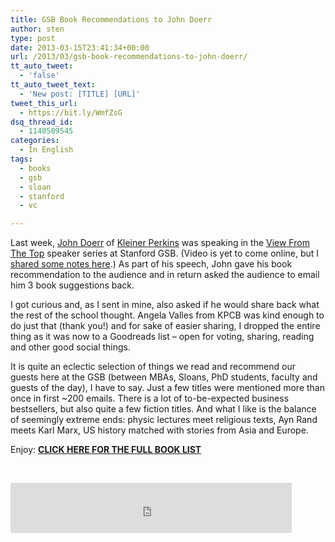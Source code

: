 ```yaml
---
title: GSB Book Recommendations to John Doerr
author: sten
type: post
date: 2013-03-15T23:41:34+00:00
url: /2013/03/gsb-book-recommendations-to-john-doerr/
tt_auto_tweet:
  - 'false'
tt_auto_tweet_text:
  - 'New post: [TITLE] [URL]'
tweet_this_url:
  - https://bit.ly/WmfZsG
dsq_thread_id:
  - 1140509545
categories:
  - In English
tags:
  - books
  - gsb
  - sloan
  - stanford
  - vc

---
```

Last week, [John Doerr][1] of [Kleiner Perkins][2] was speaking in the [View From The Top][3] speaker series at Stanford GSB. (Video is yet to come online, but I [shared some notes here][4].) As part of his speech, John gave his book recommendation to the audience and in return asked the audience to email him 3 book suggestions back.

I got curious and, as I sent in mine, also asked if he would share back what the rest of the school thought. Angela Valles from KPCB was kind enough to do just that (thank you!) and for sake of easier sharing, I dropped the entire thing as it was now to a Goodreads list &#8211; open for voting, sharing, reading and other good social things.

It is quite an eclectic selection of things we read and recommend our guests here at the GSB (between MBAs, Sloans, PhD students, faculty and guests of the day), I have to say. Just a few titles were mentioned more than once in first ~200 emails. There is a lot of to-be-expected business bestsellers, but also quite a few fiction titles. And what I like is the balance of seemingly extreme ends: physic lectures meet religious texts, Ayn Rand meets Karl Marx, US history matched with stories from Asia and Europe.

Enjoy: **[CLICK HERE FOR THE FULL BOOK LIST][5]**

&nbsp;

<iframe src="http://www.facebook.com/plugins/like.php?href=http%3A%2F%2Fsten.tamkivi.com%2F2013%2F03%2Fgsb-book-recommendations-to-john-doerr%2F&layout=standard&show_faces=true&width=450&action=like&colorscheme=light&height=80" scrolling="no" frameborder="0" style="border:none; overflow:hidden; width:450px; height:80px;" allowTransparency="true"></iframe>

 [1]: http://en.wikipedia.org/wiki/John_Doerr
 [2]: http://www.kpcb.com/
 [3]: http://www.gsb.stanford.edu/cldr/events/vftt.html
 [4]: http://sten.tamkivi.com/2013/03/extracurricular-fireworks-friendster-prezi-rovio-bonobos-oreilly-doerr/ "Extracurricular Fireworks: Friendster, Prezi, Rovio, Bonobos + O’Reilly & Doerr"
 [5]: http://www.goodreads.com/list/show/34363.GSB_recommendations_to_John_Doerr